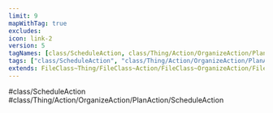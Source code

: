 ```yaml
---
limit: 9
mapWithTag: true
excludes:
icon: link-2
version: 5
tagNames: [class/ScheduleAction, class/Thing/Action/OrganizeAction/PlanAction/ScheduleAction, schema-org/ScheduleAction]
tags: ["class/ScheduleAction", "class/Thing/Action/OrganizeAction/PlanAction/ScheduleAction"]
extends: FileClass~Thing/FileClass~Action/FileClass~OrganizeAction/FileClass~PlanAction
---
```


#class/ScheduleAction
#class/Thing/Action/OrganizeAction/PlanAction/ScheduleAction

